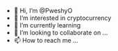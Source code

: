 - 👋 Hi, I’m @PweshyO
- 👀 I’m interested in cryptocurrency 
- 🌱 I’m currently learning 
- 💞️ I’m looking to collaborate on ...
- 📫 How to reach me ...

<!---
PweshyO/PweshyO is a ✨ special ✨ repository because its `README.md` (this file) appears on your GitHub profile.
You can click the Preview link to take a look at your changes.
--->
